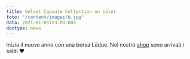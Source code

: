 ```yaml
---
title: Velvet Capsule Collection on sale!
foto: "/content/images/b.jpg"
data: 2021-01-05T23:00:00Z
doctype: news
---
```

Inizia il nuovo anno con una borsa Lēdue. Nel nostro [shop](https://ledue-factory.myshopify.com/collections/velvet-capsule-collection-2020) sono arrivati i saldi ❤